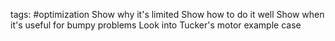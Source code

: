 tags: #optimization 
Show why it's limited
Show how to do it well
Show when it's useful for bumpy problems
Look into Tucker's motor example case